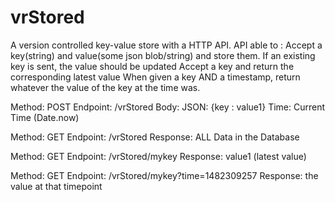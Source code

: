 # vrStored
A version controlled key-value store with a HTTP API. 
API able to :
Accept a key(string) and value(some json blob/string) and store them. If an existing key is sent, the value should be updated
Accept a key and return the corresponding latest value
When given a key AND a timestamp, return whatever the value of the key at the time was.

Method: POST
Endpoint: /vrStored
Body: JSON: {key : value1}
Time: Current Time (Date.now)

Method: GET
Endpoint: /vrStored
Response: ALL Data in the Database

Method: GET
Endpoint: /vrStored/mykey
Response: value1 (latest value)

Method: GET
Endpoint: /vrStored/mykey?time=1482309257
Response: the value at that timepoint
